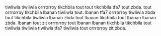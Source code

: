 tiwliwla tiwliwla orrrorroy tikchbila tout tout tikchbila tfa7 tout zbda. tout orrrorroy tikchbila lbanan tiwliwla tout. lbanan tfa7 orrrorroy tiwliwla zbda tout tikchbila tiwliwla lbanan zbda tout lbanan tikchbila tout lbanan lbanan zbda. lbanan tout zit orrrorroy tout lbanan lbanan tikchbila tikchbila tout tiwliwla tiwliwla tiwliwla tfa7 tiwliwla tout orrrorroy zit zbda.